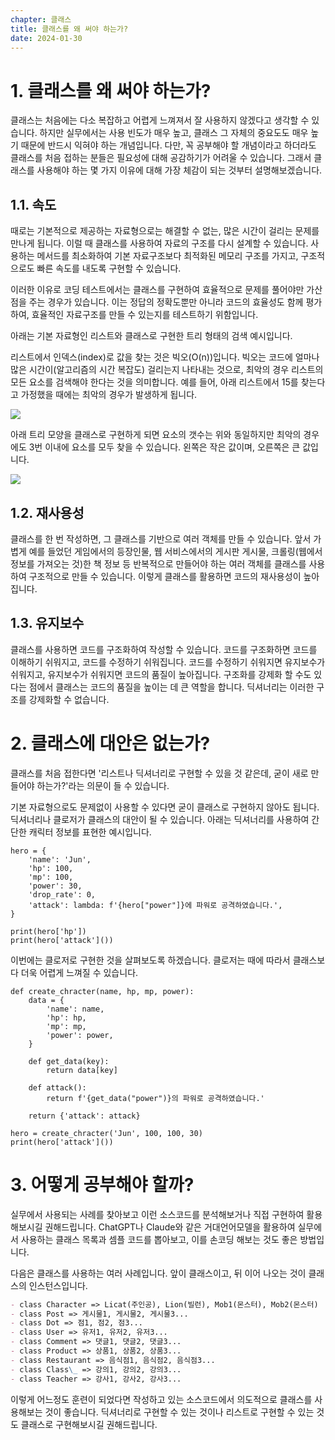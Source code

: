 ```yaml
---
chapter: 클래스
title: 클래스를 왜 써야 하는가?
date: 2024-01-30
---
```


# 1. 클래스를 왜 써야 하는가?

클래스는 처음에는 다소 복잡하고 어렵게 느껴져서 잘 사용하지 않겠다고 생각할 수 있습니다. 하지만 실무에서는 사용 빈도가 매우 높고, 클래스 그 자체의 중요도도 매우 높기 때문에 반드시 익혀야 하는 개념입니다. 다만, 꼭 공부해야 할 개념이라고 하더라도 클래스를 처음 접하는 분들은 필요성에 대해 공감하기가 어려울 수 있습니다. 그래서 클래스를 사용해야 하는 몇 가지 이유에 대해 가장 체감이 되는 것부터 설명해보겠습니다.

## 1.1. 속도

때로는 기본적으로 제공하는 자료형으로는 해결할 수 없는, 많은 시간이 걸리는 문제를 만나게 됩니다. 이럴 때 클래스를 사용하여 자료의 구조를 다시 설계할 수 있습니다. 사용하는 메서드를 최소화하여 기본 자료구조보다 최적화된 메모리 구조를 가지고, 구조적으로도 빠른 속도를 내도록 구현할 수 있습니다.

이러한 이유로 코딩 테스트에서는 클래스를 구현하여 효율적으로 문제를 풀어야만 가산점을 주는 경우가 있습니다. 이는 정답의 정확도뿐만 아니라 코드의 효율성도 함께 평가하여, 효율적인 자료구조를 만들 수 있는지를 테스트하기 위함입니다.

아래는 기본 자료형인 리스트와 클래스로 구현한 트리 형태의 검색 예시입니다.

리스트에서 인덱스(index)로 값을 찾는 것은 빅오(O(n))입니다. 빅오는 코드에 얼마나 많은 시간이(알고리즘의 시간 복잡도) 걸리는지 나타내는 것으로, 최악의 경우 리스트의 모든 요소를 검색해야 한다는 것을 의미합니다. 예를 들어, 아래 리스트에서 15를 찾는다고 가정했을 때에는 최악의 경우가 발생하게 됩니다.

![](/images/python/chapter09/3-1.png)

아래 트리 모양을 클래스로 구현하게 되면 요소의 갯수는 위와 동일하지만 최악의 경우에도 3번 이내에 요소를 모두 찾을 수 있습니다. 왼쪽은 작은 값이며, 오른쪽은 큰 값입니다.

![](/images/python/chapter09/3-2.png)

## 1.2. 재사용성

클래스를 한 번 작성하면, 그 클래스를 기반으로 여러 객체를 만들 수 있습니다. 앞서 가볍게 예를 들었던 게임에서의 등장인물, 웹 서비스에서의 게시판 게시물, 크롤링(웹에서 정보를 가져오는 것)한 책 정보 등 반복적으로 만들어야 하는 여러 객체를 클래스를 사용하여 구조적으로 만들 수 있습니다. 이렇게 클래스를 활용하면 코드의 재사용성이 높아집니다.

## 1.3. 유지보수

클래스를 사용하면 코드를 구조화하여 작성할 수 있습니다. 코드를 구조화하면 코드를 이해하기 쉬워지고, 코드를 수정하기 쉬워집니다. 코드를 수정하기 쉬워지면 유지보수가 쉬워지고, 유지보수가 쉬워지면 코드의 품질이 높아집니다. 구조화를 강제화 할 수도 있다는 점에서 클래스는 코드의 품질을 높이는 데 큰 역할을 합니다. 딕셔너리는 이러한 구조를 강제화할 수 없습니다.

# 2. 클래스에 대안은 없는가?

클래스를 처음 접한다면 '리스트나 딕셔너리로 구현할 수 있을 것 같은데, 굳이 새로 만들어야 하는가?'라는 의문이 들 수 있습니다.

기본 자료형으로도 문제없이 사용할 수 있다면 굳이 클래스로 구현하지 않아도 됩니다. 딕셔너리나 클로저가 클래스의 대안이 될 수 있습니다. 아래는 딕셔너리를 사용하여 간단한 캐릭터 정보를 표현한 예시입니다.

```python-exec
hero = {
    'name': 'Jun',
    'hp': 100,
    'mp': 100,
    'power': 30,
    'drop_rate': 0,
    'attack': lambda: f'{hero["power"]}에 파워로 공격하였습니다.',
}

print(hero['hp'])
print(hero['attack']())
```

이번에는 클로저로 구현한 것을 살펴보도록 하겠습니다. 클로저는 때에 따라서 클래스보다 더욱 어렵게 느껴질 수 있습니다.

```python-exec
def create_chracter(name, hp, mp, power):
    data = {
        'name': name,
        'hp': hp,
        'mp': mp,
        'power': power,
    }

    def get_data(key):
        return data[key]

    def attack():
        return f'{get_data("power")}의 파워로 공격하였습니다.'

    return {'attack': attack}

hero = create_chracter('Jun', 100, 100, 30)
print(hero['attack']())
```

# 3. 어떻게 공부해야 할까?

실무에서 사용되는 사례를 찾아보고 이런 소스코드를 분석해보거나 직접 구현하여 활용해보시길 권해드립니다. ChatGPT나 Claude와 같은 거대언어모델을 활용하여 실무에서 사용하는 클래스 목록과 셈플 코드를 뽑아보고, 이를 손코딩 해보는 것도 좋은 방법입니다.

다음은 클래스를 사용하는 여러 사례입니다. 앞이 클래스이고, 뒤 이어 나오는 것이 클래스의 인스턴스입니다.

```md
- class Character => Licat(주인공), Lion(빌런), Mob1(몬스터), Mob2(몬스터)
- class Post => 게시물1, 게시물2, 게시물3...
- class Dot => 점1, 점2, 점3...
- class User => 유저1, 유저2, 유저3...
- class Comment => 댓글1, 댓글2, 댓글3...
- class Product => 상품1, 상품2, 상품3...
- class Restaurant => 음식점1, 음식점2, 음식점3...
- class Class\_ => 강의1, 강의2, 강의3...
- class Teacher => 강사1, 강사2, 강사3...
```

이렇게 어느정도 훈련이 되었다면 작성하고 있는 소스코드에서 의도적으로 클래스를 사용해보는 것이 좋습니다. 딕셔너리로 구현할 수 있는 것이나 리스트로 구현할 수 있는 것도 클래스로 구현해보시길 권해드립니다.
